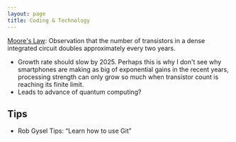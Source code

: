 ```yaml
---
layout: page 
title: Coding & Technology 
---
```


[Moore's Law](https://en.wikipedia.org/wiki/Moore%27s_law#/media/File:Transistor_Count_and_Moore%27s_Law_-_2011.svg): Observation that the number of transistors in a dense integrated circuit doubles approximately every two years. 
  - Growth rate should slow by 2025. Perhaps this is why I don't see why smartphones are making as big of exponential gains in the recent years, processing strength can only grow so much when transistor count is reaching its finite limit.
  - Leads to advance of quantum computing?
  

## Tips
* Rob Gysel Tips: “Learn how to use Git” 
